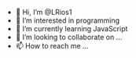 - 👋 Hi, I’m @LRios1
- 👀 I’m interested in programming
- 🌱 I’m currently learning JavaScript
- 💞️ I’m looking to collaborate on ...
- 📫 How to reach me ...


